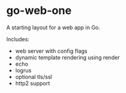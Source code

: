 # go-web-one

A starting layout for a web app in Go.

Includes:
* web server with config flags
* dynamic template rendering using render
* echo
* logrus
* optional tls/ssl
* http2 support
